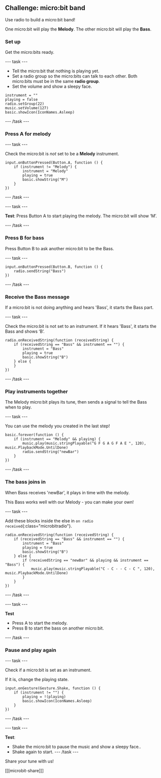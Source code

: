 ## Challenge: micro:bit band

Use radio to build a micro:bit band!

One micro:bit will play the **Melody**.
The other micro:bit will play the **Bass**.

### Set up

Get the micro:bits ready.

--- task ---

- Tell the micro:bit that nothing is playing yet.
- Set a radio group so the micro:bits can talk to each other. Both micro:bits must be in the same **radio group**.
- Set the volume and show a sleepy face.

```microbit
instrument = "" 
playing = false
radio.setGroup(22)
music.setVolume(127)
basic.showIcon(IconNames.Asleep)
```

--- /task ---

### Press A for melody

--- task ---

Check the micro:bit is _not_ set to be a **Melody** instrument.

```microbit
input.onButtonPressed(Button.A, function () {
    if (instrument != "Melody") {
        instrument = "Melody"
        playing = true
        basic.showString("M")
    }
})
```

--- /task ---

--- task ---

**Test**: Press Button A to start playing the melody.
The micro:bit will show ‘M’.

--- /task ---

### Press B for bass

Press Button B to ask another micro:bit to be the Bass.

--- task ---

```microbit
input.onButtonPressed(Button.B, function () {
    radio.sendString("Bass")
})
```

--- /task ---

### Receive the Bass message

If a micro:bit is not doing anything and hears 'Bass', it starts the Bass part.

--- task ---

Check the micro:bit is not set to an instrument.
If it hears 'Bass', it starts the Bass and shows ‘B’.

```microbit
radio.onReceivedString(function (receivedString) {
    if (receivedString == "Bass" && instrument == "") {
        instrument = "Bass"
        playing = true
        basic.showString("B")
    } else {
    }
})
```

--- /task ---

### Play instruments together

The Melody micro:bit plays its tune, then sends a signal to tell the Bass when to play.

--- task ---

You can use the melody you created in the last step!

```microbit
basic.forever(function () {
    if (instrument == "Melody" && playing) {
        music.play(music.stringPlayable("G F G A G F A E ", 120), music.PlaybackMode.UntilDone)
        radio.sendString("newBar")
    }
})
```

--- /task ---

### The bass joins in

When Bass receives 'newBar', it plays in time with the melody.

This Bass works well with our Melody - you can make your own!

--- task ---

Add these blocks inside the else in `on radio received`{:class="microbitradio"}.

```microbit
radio.onReceivedString(function (receivedString) {
    if (receivedString == "Bass" && instrument == "") {
        instrument = "Bass"
        playing = true
        basic.showString("B")
    } else {
        if (receivedString == "newBar" && playing && instrument == "Bass") {
            music.play(music.stringPlayable("C - C - - C - C ", 120), music.PlaybackMode.UntilDone)
        }
    }
})
```

--- /task ---

--- task ---

**Test**
+ Press A to start the melody.
+ Press B to start the bass on another micro:bit.

--- /task ---

### Pause and play again

--- task ---

Check if a micro:bit is set as an instrument.

If it is, change the playing state.

```microbit
input.onGesture(Gesture.Shake, function () {
    if (instrument != "") {
        playing = !(playing)
        basic.showIcon(IconNames.Asleep)
    }
})
```

--- /task ---

--- task ---

**Test**: 
- Shake the micro:bit to pause the music and show a sleepy face..
- Shake again to start.
--- /task --- 

Share your tune with us!

[[[microbit-share]]]